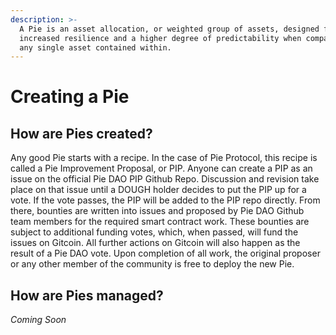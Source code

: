 ```yaml
---
description: >-
  A Pie is an asset allocation, or weighted group of assets, designed for
  increased resilience and a higher degree of predictability when compared to
  any single asset contained within.
---
```


# Creating a Pie

## How are Pies created?

Any good Pie starts with a recipe. In the case of Pie Protocol, this recipe is called a Pie Improvement Proposal, or PIP. Anyone can create a PIP as an issue on the official Pie DAO PIP Github Repo. Discussion and revision take place on that issue until a DOUGH holder decides to put the PIP up for a vote. If the vote passes, the PIP will be added to the PIP repo directly. From there, bounties are written into issues and proposed by Pie DAO Github team members for the required smart contract work. These bounties are subject to additional funding votes, which, when passed, will fund the issues on Gitcoin. All further actions on Gitcoin will also happen as the result of a Pie DAO vote. Upon completion of all work, the original proposer or any other member of the community is free to deploy the new Pie.

## How are Pies managed?

_Coming Soon_


